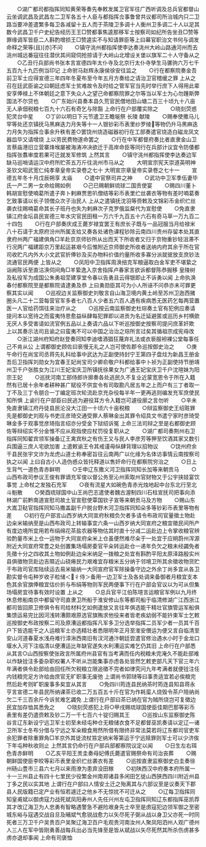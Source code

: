 <!-- { "loadSidebar": true } -->
　　○湖广都司都指挥同知黄荣等奏先奉敕发属卫官军往广西听调及总兵官都督山云坐调武昌及武昌左二卫军各五十人臣与都指挥佥事鲁曾共议都司所治城内只二卫路当要冲差遣繁多每卫各减留十五人而于茶陵卫多调十人衡州卫多调二十人以足其数今武昌卫千户史纪告经历王王□赞都事焦逵那移军士按察司如纪所告坐丑□赞等罪缘调军皆臣二人斟酌增损王□赞逵实不与知请罪臣等上曰幕官职治文书何与调发命释之荣等(且)[亦]不问
　　○镇守洮州都指挥使李达奏洮州大岭山路通河州而去洮州城远番寇往往潜伏其间窥伺抢掠请于大岭山北增设关堡以旗军二十人守备从之
　　○乙丑行兵部尚书张本言宣德四年太仆寺及北京行太仆寺孳生马骡驹六万七千五百九十九匹例当印记  上命驸马赵辉永康侯徐安往监之
　　○行在都察院奏金吾前卫军士应得宣德三年四年冬夏布至今年五月方奏给之请治卫官稽缓之罪  上从之召在廷武臣谕之曰朝廷虑军士贫难故令及时给之管军官当先时举行庶下人得用此辈安享俸禄上不体朝廷之意下失众人之望己命都察院罪之尔等当以军士为心勿踵斯弊国法不尔贷也
　　○广东始兴县奏本县久荒官民僧地田山塘二百三十顷九十八亩无人承佃税粮七百九十六石有奇乞与除豁  上命行在户部覆实除之
　　○晓刻荧惑犯灵台中星
　　○丁卯以明日下元节遣卫王瞻埏祭  长陵  献陵
　　○赐奉使撒马儿罕等处还京镇抚马黑麻迭力月失等十一人银钞彩币表里纱罗绫等物仍升马黑麻迭力月失为指挥佥事余升秩有差○罢饶州烧造磁器初行在工部奏遣官烧造白磁龙凤文器皿毕又请增烧  上以劳民费物遂命罢之
　　○行在中军都督府奏比者直隶金山卫言蔡庙港旧立营寨烽堠屡被海涛冲决欲迁于高岸命臣等同行在兵部计议宜令防倭都指挥张翥审度若果可迁就发军修筑  上然其言
　　○镇守洮州都指挥使李达奏边军缺马巡哨请运汉中府所贮茶五万斤往洮州市马从之
　　大明宣宗宪天崇道英明神圣钦文昭武宽仁纯孝章皇帝实录卷之七十
大明宣宗章皇帝实录卷之七十一
　　宣德五年冬十月戊辰朔享  太庙
　　○遣中官祭司井之神
　　○武功中卫军季伍妻毕氏一产二男一女命给赐如例
　　○己巳赐朝鲜琉球二国贡使宴
　　○赐四川董卜韩胡宣慰使喃葛所遣子奔卜剌麻贾思叭僧结等彩币表里纻丝袭衣等物有差时喃葛奏乞致事请以长子领僧众次子治民人  上从之遣镇抚沈羽等赍敕及文锦彩币金织纻丝袭衣往赐喃葛命其长子班丹也失为剌麻次子克罗俄监粲代为宣慰使
　　○免直隶镇江府金坛县民宣德三年水灾官民田租一万六千九百五十六石有奇马草一万九百二十四包
　　○行在户部奏庆成王薨岁禄宜罢王有庶长子既与一品冠服当月给禄米八十石请于太原府汾州所属支给又奏各处诸色课程钞除云南四川贵州存留本处其直隶府州两广福建俱角□羊赴京京师钞所从出而天下所收者又归于京物重钞轻沮滞不行况两广福建距京万里起运甚艰今后惟附近京师御史所收者送纳内府其余于所在官司收贮凡内外大小文武官折俸钞及买办物料价值约量所收多寡分派就彼放支庶钞法流通官民两便  上皆从之
　　○凤阳中卫指挥周涣掊克军粮逼取白金军吏不堪絷之诣阙陈诉至直沽涣伺间角□羊絷逸入京舍指挥卢春家言欲诉都督陈恭掘移  皇陵树及私役军为成国公朱勇祖茔建享堂令春以告勇且云得银即止不诉勇以闻  上命执涣春付都察院至是都察院请逮勇及恭  上曰勇勋臣其可为小人所诬不问恭亦未可罪更察其实以闻
　　○巡视边关监察御史刘敬言自山海卫境内黄土岭至苏州卫迤西猪圈头凡二十二营每营官军多者七八百人少者五六百人遇有疾病悉无医药乞每两营置医一人官给药饵往来治疗从之
　　○巡按云南监察御史杜琮奏土官有犯例应奏请提问本以宽待之而蛮夷恃恩愈益纵肆每犯罪即以进贡为名迁延避匿或巡历乡村横歛无厌人多受害请如流官例五品以上奏请六品以下听巡按御史按察司提问庶革奸欺  上以其奏示法司且谕之曰蛮夷不可以中国之治治之琮所言过矣其循祖宗成宪毋改
　　○浙江湖州府知府赵登奏同知李迪嗜酒猖狂蔑弃礼法或衣亵服袒裸公堂每事任己不肯从公  上谓都御史顾佐曰亵慢无礼之人岂可使佐郡令巡按御史治之
　　○庚午命行在尚宝司丞蒋先礼科给事中武达为正副使持封宁王第四子盘炷为新昌王册金吾后卫指挥刘勋女为宜春王妃尚宝司少卿俞敬户科都给事中卜祯为正副使持节册靖州卫千户张胜女为江川王妃宝庆卫所镇抚徐果女为广通王妃宝庆卫千户沈瑄妹为阳宗王妃
　　○巡抚河南工部侍郎许廓奏各处逃民久不复业近蒙宽恩令于所在入籍然有已居十余年者耕种甚广赋役不供宜令有司取勘凡居五年之上而户有三丁者取一丁不及三丁令朋合一丁编定班次轮流赴京充杂役每半年一更再逃则编发充军庶使民知所惧  上谕行在户部臣曰民逃为避役耳方令入籍岂可遽役廓之言勿听
　　○辛未免直隶镇江府丹徒县民沦没大江田一十顷六十亩税粮
　　○辩监察御史王绍赃罪先是都御史刘观与书吏庄彦琦交通受罪人蔡琳金出其罪令绍具文书遣宁家时彦琦受琳金多于观事觉彦琦指言绍亦分受金下狱绍诉冤  上命三法司辩之至是右都御史顾佐等辩绍实不分金惟不应从观指使应杖罚役复职从之
　　○湖广都司奏荆州右卫指挥同知翟宾领军操备辽王禽宾秋之有伤王又与民人李彦芳等狎至饮酒其家又数引兵围逼三庶人宅欲加害  上遣敕谕王令其戒谨毋纵肆背理以招物议
　　○饶州府余干县民张宇文诈为龙虎山道士称奉密旨往云南两广以化缘为名体访事情云南按察司执之以闻  上曰自古小人造伪惑众皆托释道以售奸命行在都察院穷治之
　　○日上生背气一道色青赤鲜明
　　○壬申辽东撒义河卫指挥同知长加等来朝贡马
　　○山西布政司参议王俊有罪谪充军俊以督公务至沁州索取州官财物又于公宇挟妓宴饮事觉  上命杖之发独石充军
　　○夜有流星大如碗色青赤光烛地起中台东北行至北斗魁散
　　○癸酉琉球国中山王尚巴志遣使者魏古渥制四川石柱宣抚司把事向添林湖广前黔南道宣慰司故土官宣慰使覃国钦子宣等来朝贡马及方物
　　○赐山东大嵩卫鞑官指挥同知马撒盖副千户脱台野木河卫指挥同知朵多等钞彩币表里等物有差
　　○初行在户部言山西岁纳大同宣府秋粮负欠者多请令布政司官量徵土物赴边籴米输纳至是山西布政司上转输事宜六条一山西岁纳大同宣府之粮宜徵民间所产有度边境所宜用若布绢绵花茶盐农器等物估其时直十分减二运赴边上令掌收粮官辨验酌量市米上仓一运物于大同宣府籴米上仓虽便然难尽籴于一处宜于应朔蔚州浑源附近大同宣府常豊之处创置集场塌房委官平籴转运赴仓一递年负欠之粮未经蠲免者先徵十分之四收其土物如例赴边籴米纳足一拨粮之处宜有斟酌平阳太原泽路殷实州县俱徵物货赴边吉隰近山硗瘠民力艰难宜存粮米五分纳于邻境卫所其余徵收物货贮于布政司官库陆续运去易米输纳一大同宣府官军除操备守边之外余丁尚多宜从各卫勘实督令屯种岁收子粒储＜彳侍＞备用一边卫军士及各处调来备御者月粮宜支本色其余官旗俸粮宜估价折与布绢等物则军民两便事下行在户部会官议以为可从但集场塌房宜待事有效时设置  上从之
　　○总兵官平江伯陈瑄言运粮官军例以九月终休息修船南京中都留守司直隶卫所船于淮安修山东等都司船于临清修湖广江西浙江都司皆回原卫修俱令有司给材料乞如例遣放又言往年俱选能干精壮官旗管运军船俱集馈运易完比因河浅转漕颇艰原选官旗贿求他役来者皆老疾幼弱不能钤束军士乞敕巡按御史布政按察二司及原漕运都指挥凡军多卫分选举指挥二员军少者一员其千百户下皆选能干之人运粮军士亦选精壮者悉限明年正月至淮安儧运为便又言自临清至安山河道春夏水浅舟难行漳湫西南旧有汊河通汴朝廷尝遣官修治遇水小时于金龙口堰水入河下注临清以便漕运比年缺官遂失水利漕运实难乞仍其旧  上命行在户部悉从其言○山西按察使张政言所属府州县官有当考满而任内税粮未完淹久不能赴部难以作缺铨注多委杂职权署人不听从岂能集事亦虑各处皆然乞敕吏部凡天下官三年六年满者俱令赴部给由回任所欠税粮立限追徵不完者如律究问九年考满者就便铨注任内钱粮完足方许给由庶官无旷职事无废弛  上谓尚书郭琎等曰事贵适宜若必俟粮完然后赴考则旷职废事多矣宜从其言
　　○免四川筠连县民纳茶时筠连县知县蒋永亨言宣德二年县民所纳课茶已收二万五百五十斤在官为作耗蛮人烧毁令茶户陪纳尚欠二千三百余斤今诉贫难乞蠲免  上谓行在户部曰茶已纳在官为贼所烧岂可复徵边民宜加存恤其悉免之
　　○晓刻荧惑犯上将○甲戌赐琉球国使臣佳期巴那等彩币表里有差仍遣赍敕及钞二万一千七百六十锭归赐其王
　　○巡按山东监察御史陈谷言辽东新设宁远卫军士初至未经屯种仓无粮储衣食不足都督巫凯奏请以定辽—诸卫所军士冬布分借与宁远之军籴粮食用然所借有限终非常法莫若将辽东都司官吏军余犯罪者除重罪角□羊京外其徒流杖笞定纳米等第运于宁远赎罪则军士可以少济俟下年屯种秋收则止  上然其言仍命行在户部兵部都察院议定以闻
　　○日生左右珥色青赤鲜明
　　○乙亥平阳王羙圭奏母妃傅氏薨遣官赐祭命有司治丧葬
　　○赐朝鲜国使臣李皎等彩币表里金织纻丝袭衣有差
　　○巡按直隶监察御史白圭奏徐州砀山豊市三县六七月以来雨潦为患弇没田稼
　　○初陕西汉中府奏本府所属一十一三州县止有四十七里民少役繁金州南郑诸县多闲田乞徙山西狭西四川附近州县丁多之民以实其地  上谓行在户部曰人情安土迁之殆离其与六部议至是议奏天下郡县人民版籍已定产业有恒若遽迁之他乡不无惊扰不可迁从之
　　○辽每卫指挥同知皇甫斌以御虏寇力战死斌凤阳寿州人先任兴州左屯卫指挥同知辽东都指挥巫凯荐其才改辽海卫为人忠勇有智略遇警急不避险艰身先士卒至是虏寇犯边领军御之至密城东峪与寇遇交战自旦及晡斌气愈锐战愈力以矢尽死子弼从战以身卫父亦死一时同死者三万卫千户吴贵百户吴聚辽海卫百户毛观贵河南汝州人聚凤阳泗州人观广德州人三人在军中皆刚勇善战每兵出必当先锋至是皆从斌战以矢尽死然其所杀伤虏甚多虏亦退却事闻  上命有司褒恤
